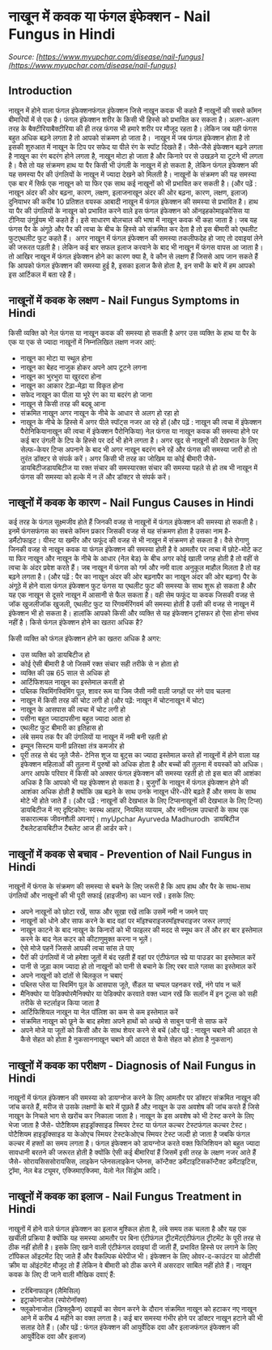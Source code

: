 # नाखून में कवक या फंगल इंफेक्शन - Nail Fungus in Hindi
_Source: [https://www.myupchar.com/disease/nail-fungus](https://www.myupchar.com/disease/nail-fungus)_

## Introduction
नाखून में होने वाला फंगल इंफेक्शनफंगल इंफेक्शन जिसे नाखून कवक भी कहते हैं नाखूनों की सबसे कॉमन बीमारियों में से एक है। फंगल इंफेक्शन शरीर के किसी भी हिस्से को प्रभावित कर सकता है। अलग-अलग तरह के बैक्टीरियाबैक्टीरिया की ही तरह फंगस भी हमारे शरीर पर मौजूद रहता है। लेकिन जब यही फंगस बहुत अधिक बढ़ने लगता है तो आपको संक्रमण हो जाता है। 
नाखून में जब फंगल इंफेक्शन होता है तो इसकी शुरुआत में नाखून के टिप पर सफेद या पीले रंग के स्पॉट दिखते हैं। जैसे-जैसे इंफेक्शन बढ़ने लगता है नाखून का रंग बदरंग होने लगता है, नाखून मोटा हो जाता है और किनारे पर से उखड़ने या टूटने भी लगता है। वैसे तो यह संक्रमण हाथ या पैर किसी भी उंगली के नाखून में हो सकता है, लेकिन फंगल इंफेक्शन की यह समस्या पैर की उंगलियों के नाखून में ज्यादा देखने को मिलती है। नाखूनों के संक्रमण की यह समस्या एक बार में सिर्फ एक नाखून को या फिर एक साथ कई नाखूनों को भी प्रभावित कर सकती है।
(और पढ़ें : नाखून अंदर की ओर बढ़ना, कारण, लक्षण, इलाजनाखून अंदर की ओर बढ़ना, कारण, लक्षण, इलाज)
दुनियाभर की करीब 10 प्रतिशत वयस्क आबादी नाखून में फंगल इंफेक्शन की समस्या से प्रभावित है। हाथ या पैर की उंगलियों के नाखून को प्रभावित करने वाले इस फंगल इंफेक्शन को ऑनइहकोमाइकोसिस या टीनिया उंगुईयम भी कहते हैं। इसे साधारण बोलचाल की भाषा में नाखून कवक भी कहा जाता है। जब यह फंगस पैर के अंगूठे और पैर की त्वचा के बीच के हिस्से को संक्रमित कर देता है तो इस बीमारी को एथलीट फुटएथलीट फुट कहते हैं। 
अगर नाखून में फंगल इंफेक्शन की समस्या तकलीफदेह हो जाए तो दवाइयां लेने की जरूरत पड़ती है। लेकिन कई बार सफल इलाज करवाने के बाद भी नाखून में फंगस वापस आ जाता है। तो आखिर नाखून में फंगल इंफेक्शन होने का कारण क्या है, वे कौन से लक्षण हैं जिससे आप जान सकते हैं कि आपको फंगल इंफेक्शन की समस्या हुई है, इसका इलाज कैसे होता है, इन सभी के बारे में हम आपको इस आर्टिकल में बता रहे हैं।

## नाखूनों में कवक के लक्षण - Nail Fungus Symptoms in Hindi
किसी व्यक्ति को नेल फंगस या नाखून कवक की समस्या हो सकती है अगर उस व्यक्ति के हाथ या पैर के एक या एक से ज्यादा नाखूनों में निम्नलिखित लक्षण नजर आएं:
- नाखून का मोटा या स्थूल होना
- नाखून का बेहद नाजुक होकर अपने आप टूटने लगना
- नाखून का भुरभुरा या खुरदरा होना
- नाखून का आकार टेढ़ा-मेढ़ा या विकृत होना
- सफेद नाखून का पीला या भूरे रंग का या बदरंग हो जाना
- नाखून से किसी तरह की बदबू आना
- संक्रमित नाखून अगर नाखून के नीचे के आधार से अलग हो रहा हो
- नाखून के नीचे के हिस्से में अगर पीले स्पॉट्स नजर आ रहे हों
(और पढ़ें : नाखून की त्वचा में इंफेक्शन पैरोनिकियानाखून की त्वचा में इंफेक्शन पैरोनिकिया)
नेल फंगस या नाखून कवक की समस्या होने पर कई बार उंगली के टिप के हिस्से पर दर्द भी होने लगता है। अगर खुद से नाखूनों की देखभाल के लिए सेल्फ-केयर टिप्स अपनाने के बाद भी अगर नाखून बदरंग बने रहें और फंगस की समस्या जारी हो तो तुरंत डॉक्टर से संपर्क करें। अगर किसी भी तरह का जोखिम या कोई बीमारी जैसे- डायबिटीजडायबिटीज या रक्त संचार की समस्यारक्त संचार की समस्या पहले से हो तब भी नाखून में फंगस की समस्या को हल्के में न लें और डॉक्टर से संपर्क करें।

## नाखूनों में कवक के कारण - Nail Fungus Causes in Hindi
कई तरह के फंगल सूक्ष्मजीव होते हैं जिनकी वजह से नाखूनों में फंगल इंफेक्शन की समस्या हो सकती है। इनमें फंगसफंगस का सबसे कॉमन प्रकार जिसकी वजह से यह संक्रमण होता है उसका नाम है- डर्मैटोफाइट। यीस्ट या खमीर और फफूंद की वजह से भी नाखून में संक्रमण हो सकता है। वैसे रोगाणु जिनकी वजह से नाखून कवक या फंगल इंफेक्शन की समस्या होती है वे आमतौर पर त्वचा में छोटे-मोटे कट या फिर नाखून और नाखून के नीचे के आधार (नेल बेड) के बीच अगर कोई खाली जगह होती है तो वहीं से त्वचा के अंदर प्रवेश करते हैं। जब नाखून में फंगस को गर्म और नमी वाला अनुकूल माहौल मिलता है तो वह बढ़ने लगता है।
(और पढ़ें : पैर का नाखून अंदर की ओर बढ़नापैर का नाखून अंदर की ओर बढ़ना)
पैर के अंगूठे में होने वाला फंगल इंफेक्शन फुट फंगस या एथलीट फुट की समस्या के साथ शुरू हो सकता है और यह एक नाखून से दूसरे नाखून में आसानी से फैल सकता है। वही सेम फफूंद या कवक जिसकी वजह से जॉक खुजलीजॉक खुजली, एथलीट फुट या रिंगवर्मरिंगवर्म की समस्या होती है उसी की वजह से नाखून में इंफेक्शन भी हो सकता है। हालांकि आपको किसी और व्यक्ति से यह इंफेक्शन ट्रांसफर हो ऐसा होना संभव नहीं है।
किसे फंगल इंफेक्शन होने का खतरा अधिक है?
किसी व्यक्ति को फंगल इंफेक्शन होने का खतरा अधिक है अगर:
- उस व्यक्ति को डायबिटीज हो
- कोई ऐसी बीमारी है जो जिसमें रक्त संचार सही तरीके से न होता हो
- व्यक्ति की उम्र 65 साल से अधिक हो
- आर्टिफिशयल नाखून का इस्तेमाल करती हो
- पब्लिक स्विमिंगस्विमिंग पूल, शावर रूम या जिम जैसी नमी वाली जगहों पर नंगे पाव चलना
- नाखून में किसी तरह की चोट लगी हो (और पढ़ें: नाखून में चोटनाखून में चोट)
- नाखून के आसपास की त्वचा में चोट लगी हो
- पसीना बहुत ज्यादापसीना बहुत ज्यादा आता हो
- एथलीट फुट बीमारी का इतिहास हो
- लंबे समय तक पैर की उंगलियों या नाखून में नमी बनी रहती हो
- इम्यून सिस्टम यानी प्रतिरक्षा तंत्र कमजोर हो
- पूरी तरह से बंद जूते जैसे- टेनिस शूज या बूट्स का ज्यादा इस्तेमाल करते हों
नाखूनों में होने वाला यह इंफेक्शन महिलाओं की तुलना में पुरुषों को अधिक होता है और बच्चों की तुलना में वयस्कों को अधिक। अगर आपके परिवार में किसी को अक्सर फंगल इंफेक्शन की समस्या रहती हो तो इस बात की आशंका अधिक है कि आपको भी यह इंफेक्शन हो सकता है। बुजुर्गों के नाखून में फंगल इंफेक्शन होने की आशंका अधिक होती है क्योंकि उम्र बढ़ने के साथ उनके नाखून धीरे-धीरे बढ़ते हैं और समय के साथ मोटे भी होते जाते हैं।
(और पढ़ें : नाखूनों की देखभाल के लिए टिप्सनाखूनों की देखभाल के लिए टिप्स)
डायबिटीज में नए दृष्टिकोण: स्वस्थ आहार, नियमित व्यायाम, और नवीनतम उपचारों के साथ एक सकारात्मक जीवनशैली अपनाएं। myUpchar Ayurveda Madhurodh  डायबिटीज टैबलेटडायबिटीज टैबलेट आज ही आर्डर करे।


## नाखूनों में कवक से बचाव - Prevention of Nail Fungus in Hindi
नाखूनों में फंगस के संक्रमण की समस्या से बचने के लिए जरूरी है कि आप हाथ और पैर के साथ-साथ उंगलियों और नाखूनों की भी पूरी सफाई (हाइजीन) का ध्यान रखें। इसके लिए:
- अपने नाखूनों को छोटा रखें, साफ और सूखा रखें ताकि उसमें नमी न जमने पाए
- नाखूनों को धोने और साफ करने के बाद वहां पर मॉइश्चराइजरमॉइश्चराइजर जरूर लगाएं
- नाखून काटने के बाद नाखून के किनारों को भी फाइलर की मदद से स्मूथ कर लें और हर बार इस्तेमाल करने के बाद नेल कटर को कीटाणुमुक्त करना न भूलें।
- ऐसे मोजे पहनें जिससे आपकी त्वचा सांस ले पाए
- पैरों की उंगलियों में जो हमेशा जूतों में बंद रहती हैं वहां पर एंटीफंगल स्प्रे या पाउडर का इस्तेमाल करें
- पानी से जुड़ा काम ज्यादा हो तो नाखूनों को पानी से बचाने के लिए रबर वाले ग्लव्स का इस्तेमाल करें
- अपने नाखूनों को दांतों से बिलकुल न चबाएं
- पब्लिस प्लेस या स्विमिंग पूल के आसपास जूते, सैंडल या चप्पल पहनकर रखें, नंगे पांव न चलें
- मैनिक्योर या पेडिक्योरमैनिक्योर या पेडिक्योर करवाते वक्त ध्यान रखें कि सलॉन में इन टूल्स को सही तरीके से स्टर्लाइज किया जाता है
- आर्टिफिशियल नाखून या नेल पॉलिश का कम से कम इस्तेमाल करें
- संक्रमित नाखून को छूने के बाद हमेशा अपने हाथों को अच्छे से साबुन पानी से साफ करें
- अपने मोजे या जूतों को किसी और के साथ शेयर करने से बचें
(और पढ़ें : नाखून चबाने की आदत से कैसे सेहत को होता है नुकसाननाखून चबाने की आदत से कैसे सेहत को होता है नुकसान)

## नाखूनों में कवक का परीक्षण - Diagnosis of Nail Fungus in Hindi
नाखूनों में फंगल इंफेक्शन की समस्या को डायग्नोज करने के लिए आमतौर पर डॉक्टर संक्रमित नाखून की जांच करते हैं, मरीज से उसके लक्षणों के बारे में पूछते हैं औऱ नाखून के उस अवशेष की जांच करते हैं जिसे नाखून के निचले भाग से खरोंच कर निकाला जाता है। नाखून के इस अवशेष को भी टेस्ट करने के लिए भेजा जाता है जैसे- पोटैशियम हाइड्रॉक्साइड स्मियर टेस्ट या फंगल कल्चर टेस्टफंगल कल्चर टेस्ट। पोटैशियम हाइड्रॉक्साइड या केओएच स्मियर टेस्टकेओएच स्मियर टेस्ट जल्दी हो जाता है जबकि फंगल कल्चर में हफ्तों का समय लगता है।
फंगल इंफेक्शन को डायग्नोज करते वक्त फिजिशियन को बहुत ज्यादा सावधानी बरतने की जरूरत होती है क्योंकि ऐसी कई बीमारियां हैं जिसमें इसी तरह के लक्षण नजर आते हैं जैसे- सोरायसिससोरायसिस, लाइकेन प्लेनसलाइकेन प्लेनस, कॉन्टैक्ट डर्मेटाइटिसकॉन्टैक्ट डर्मेटाइटिस, ट्रॉमा, नेल बेड ट्यूमर, एक्जिमाएक्जिमा, येलो नेल सिंड्रोम आदि।

## नाखूनों में कवक का इलाज - Nail Fungus Treatment in Hindi
नाखूनों में होने वाले फंगल इंफेक्शन का इलाज मुश्किल होता है, लंबे समय तक चलता है और यह एक खर्चीली प्रक्रिया है क्योंकि यह समस्या आमतौर पर बिना एंटीफंगल ट्रीटमेंटएंटीफंगल ट्रीटमेंट के पूरी तरह से ठीक नहीं होती है। इसके लिए खाने वाली एंटीफंगल दवाइयां दी जाती हैं, प्रभावित हिस्से पर लगाने के लिए टॉपिकल ऑइटमेंट दिए जाते हैं और वैकल्पिक थेरेपीज भी। इंफेक्शन के लिए ओवर-द-काउंटर या ओटीसी क्रीम या ऑइंटमेंट मौजूद तो हैं लेकिन वे बीमारी को ठीक करने में असरदार साबित नहीं होते हैं।
नाखून कवक के लिए दी जाने वाली मौखिक दवाएं हैं:
- टर्रबिनाफाइन (लैमिसिल)
- इट्राकोनाजोल (स्पोरोनॉक्स)
- फ्लूकोनाजोल (डिफ्लूकैन)
दवाइयों का सेवन करने के दौरान संक्रमित नाखून को हटाकर नए नाखून आने में करीब 4 महीने का वक्त लगता है। कई बार समस्या गंभीर होने पर डॉक्टर नाखून हटाने की भी सलाह देते हैं।
(और पढ़ें : फंगल इंफेक्शन की आयुर्वेदिक दवा और इलाजफंगल इंफेक्शन की आयुर्वेदिक दवा और इलाज)

